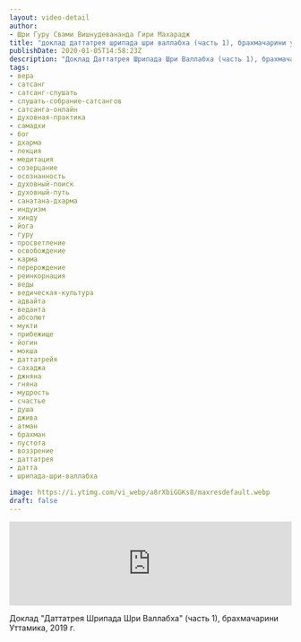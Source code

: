 ```yaml
---
layout: video-detail
author:
- Шри Гуру Свами Вишнудевананда Гири Махарадж
title: "доклад даттатрея шрипада шри валлабха (часть 1), брахмачарини уттамика, 2019 г"
publishDate: 2020-01-05T14:58:23Z
description: "Доклад Даттатрея Шрипада Шри Валлабха (часть 1), брахмачарини Уттамика, 2019 г."
tags: 
- вера
- сатсанг
- сатсанг-слушать
- слушать-собрание-сатсангов
- сатсанга-онлайн
- духовная-практика
- самадхи
- бог
- дхарма
- лекция
- медитация
- созерцание
- осознанность
- духовный-поиск
- духовный-путь
- санатана-дхарма
- индуизм
- хинду
- йога
- гуру
- просветление
- освобождение
- карма
- перерождение
- реинкорнация
- веды
- ведическая-культура
- адвайта
- веданта
- абсолют
- мукти
- прибежище
- йогин
- мокша
- даттатрейя
- сахаджа
- джняна
- гняна
- мудрость
- счастье
- душа
- джива
- атман
- брахман
- пустота
- воззрение
- даттатрея
- датта
- шрипада-шри-валлабха

image: https://i.ytimg.com/vi_webp/a8rXbiGGKs8/maxresdefault.webp
draft: false
---
```


<iframe width="100%" src="https://www.youtube.com/embed/a8rXbiGGKs8" frameborder="0" allowfullscreen=""></iframe> 

 Доклад "Даттатрея Шрипада Шри Валлабха" (часть 1), брахмачарини Уттамика, 2019 г.

  

 